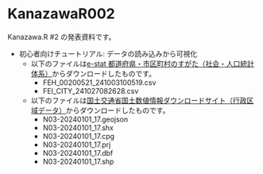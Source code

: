 # KanazawaR002

Kanazawa.R #2 の発表資料です。

-   初心者向けチュートリアル: データの読み込みから可視化
    -   以下のファイルは[e-stat 都道府県・市区町村のすがた（社会・人口統計体系）](https://www.e-stat.go.jp/regional-statistics/ssdsview)からダウンロードしたものです。
        -   FEH_00200521_241003100519.csv
        -   FEI_CITY_241027082628.csv
    -   以下のファイルは[国土交通省国土数値情報ダウンロードサイト（行政区域データ）](https://nlftp.mlit.go.jp/ksj/gml/datalist/KsjTmplt-N03-2024.html)からダウンロードしたものです。
        -   N03-20240101_17.geojson
        -   N03-20240101_17.shx
        -   N03-20240101_17.cpg
        -   N03-20240101_17.prj
        -   N03-20240101_17.dbf
        -   N03-20240101_17.shp
